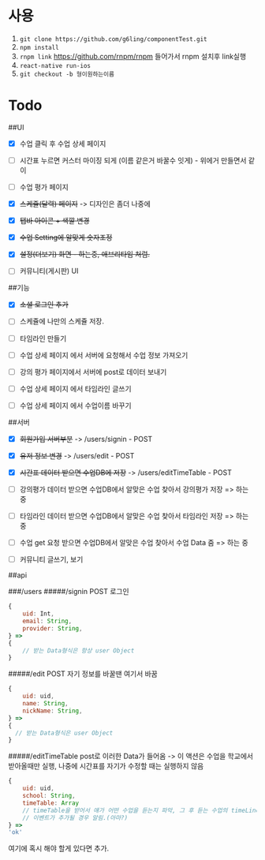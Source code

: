 

# 사용

1. `git clone https://github.com/g6ling/componentTest.git`
2. `npm install`
3. `rnpm link`  https://github.com/rnpm/rnpm 들어가서 rnpm 설치후 link실행
4. `react-native run-ios`
5. `git checkout -b 형이원하는이름`


# Todo
##UI
- [x] 수업 클릭 후 수업 상세 페이지
- [ ] 시간표 누르면 커스터 마이징 되게 (이름 같은거 바꿀수 잇게) - 위에거 만들면서 같이
- [ ] 수업 평가 페이지
- [x] ~~스케쥴(달력) 페이지~~ -> 디자인은 좀더 나중에
- [x] ~~탭바 아이콘 + 색깔 변경~~
- [x] ~~수업 Setting에 알맞게 숫자조정~~
- [x] ~~설정(더보기) 화면 - 하는중, 애브리타임 처럼.~~
- [ ] 커뮤니티(게시판) UI


##기능
- [x] ~~소셜 로그인 추가~~
- [ ] 스케쥴에 나만의 스케쥴 저장.
- [ ] 타임라인 만들기
- [ ] 수업 상세 페이지 에서 서버에 요청해서 수업 정보 가져오기
- [ ] 강의 평가 페이지에서 서버에 post로 데이터 보내기
- [ ] 수업 상세 페이지 에서 타임라인 글쓰기
- [ ] 수업 상세 페이지 에서 수업이름 바꾸기


##서버
- [x] ~~회원가입 서버부분~~ -> /users/signin - POST
- [x] ~~유저 정보 변경~~ -> /users/edit - POST
- [x] ~~시간표 데이터 받으면 수업DB에 저장~~ -> /users/editTimeTable - POST
- [ ] 강의평가 데이터 받으면 수업DB에서 알맞은 수업 찾아서 강의평가 저장 => 하는 중
- [ ] 타임라인 데이터 받으면 수업DB에서 알맞은 수업 찾아서 타임라인 저장 => 하는 중
- [ ] 수업 get 요청 받으면 수업DB에서 알맞은 수업 찾아서 수업 Data 줌 => 하는 중
- [ ] 커뮤니티 글쓰기, 보기


##api

###/users
#####/signin POST
로그인
```js
{
    uid: Int,
    email: String,
    provider: String,
} =>
{
    // 받는 Data형식은 항상 user Object
}
```

#####/edit POST
자기 정보를 바꿀땐 여기서 바꿈
```js
{
    uid: uid,
    name: String,
    nickName: String,
} =>
{
  // 받는 Data형식은 user Object
}
```

#####/editTimeTable
post로 이러한 Data가 들어옴 -> 이 액션은 수업을 학교에서 받아올때만 실행, 나중에 시간표를 자기가 수정할 때는 실행하지 않음
```js
{
    uid: uid,
    school: String,
    timeTable: Array
    // timeTable을 받어서 얘가 어떤 수업을 듣는지 파악, 그 후 듣는 수업의 timeLine에
    // 이벤트가 추가될 경우 알림.(아마?)
} =>
'ok'
```

여기에 혹시 해야 할게 있다면 추가.
